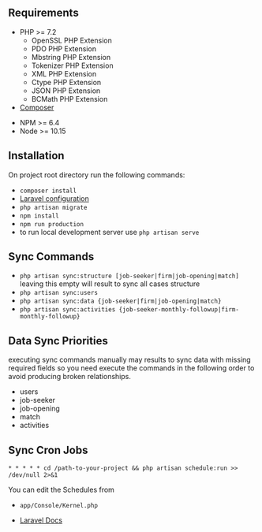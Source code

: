 ## Requirements

* PHP >= 7.2
    * OpenSSL PHP Extension
    * PDO PHP Extension
    * Mbstring PHP Extension
    * Tokenizer PHP Extension
    * XML PHP Extension
    * Ctype PHP Extension
    * JSON PHP Extension
    * BCMath PHP Extension
* [Composer](https://getcomposer.org/download/)
- NPM >= 6.4
- Node >= 10.15


## Installation
On project root directory run the following commands:

* `composer install`
* [Laravel configuration](https://laravel.com/docs/5.7/installation#configuration)
* `php artisan migrate`
* `npm install`
* `npm run production`
* to run local development server use `php artisan serve` 
## Sync Commands
 * `php artisan sync:structure [job-seeker|firm|job-opening|match]` leaving this empty will result to sync all cases structure
 * `php artisan sync:users` 
 * `php artisan sync:data {job-seeker|firm|job-opening|match}`
 * `php artisan sync:activities {job-seeker-monthly-followup|firm-monthly-followup}`
 
## Data Sync Priorities
executing sync commands manually may results to sync data with missing required fields 
so you need execute the commands in the following order to avoid producing broken relationships.
 
 * users
 * job-seeker
 * job-opening
 * match
 * activities
 
 
## Sync Cron Jobs
```* * * * * cd /path-to-your-project && php artisan schedule:run >> /dev/null 2>&1```

You can edit the Schedules from
* ```app/Console/Kernel.php```

* [Laravel Docs](https://laravel.com/docs/5.7/scheduling#defining-schedules)
 
 
 
 
